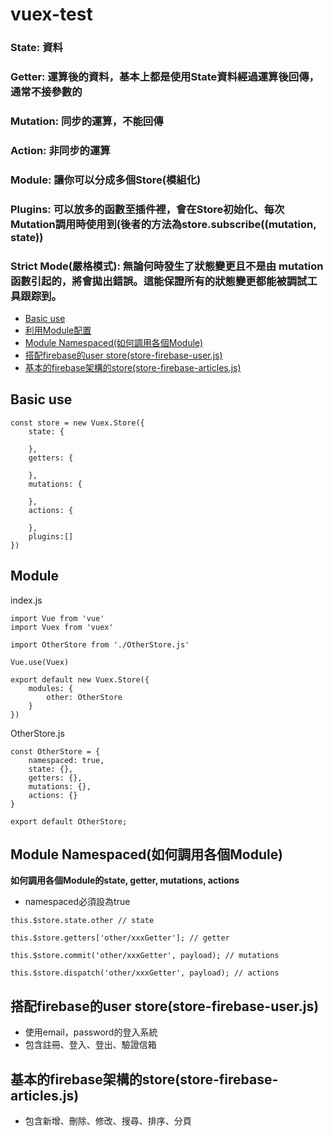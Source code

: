 # vuex-test
### State: 資料
### Getter: 運算後的資料，基本上都是使用State資料經過運算後回傳，通常不接參數的
### Mutation: 同步的運算，不能回傳
### Action: 非同步的運算
### Module: 讓你可以分成多個Store(模組化)
### Plugins: 可以放多的函數至插件裡，會在Store初始化、每次Mutation調用時使用到(後者的方法為store.subscribe((mutation, state))
### Strict Mode(嚴格模式): 無論何時發生了狀態變更且不是由 mutation 函數引起的，將會拋出錯誤。這能保證所有的狀態變更都能被調試工具跟踪到。


*  <a href="#basic-use">Basic use</a>
*  <a href="#利用Module配置">利用Module配置</a>
*  <a href="#module-namespaced如何調用各個module">Module Namespaced(如何調用各個Module)</a>
*  <a href="#搭配firebase的user-storestore-firebase-userjs">搭配firebase的user store(store-firebase-user.js)</a>
*  <a href="#基本的firebase的crud架構storestore-firebase-productsjs">基本的firebase架構的store(store-firebase-articles.js)</a>
## Basic use

```
const store = new Vuex.Store({
    state: {

    },
    getters: {
        
    },
    mutations: {
        
    },
    actions: {
        
    },
    plugins:[]
})
```
## Module

index.js
```
import Vue from 'vue'
import Vuex from 'vuex'

import OtherStore from './OtherStore.js'

Vue.use(Vuex)

export default new Vuex.Store({
    modules: {
        other: OtherStore
    }
})
```
OtherStore.js
```
const OtherStore = {
    namespaced: true,
    state: {},
    getters: {},
    mutations: {},
    actions: {}
}

export default OtherStore;
```

## Module Namespaced(如何調用各個Module)
**如何調用各個Module的state, getter, mutations, actions**  
*  namespaced必須設為true
```
this.$store.state.other // state

this.$store.getters['other/xxxGetter']; // getter

this.$store.commit('other/xxxGetter', payload); // mutations

this.$store.dispatch('other/xxxGetter', payload); // actions
```

## 搭配firebase的user store(store-firebase-user.js)

*  使用email，password的登入系統
*  包含註冊、登入、登出、驗證信箱

## 基本的firebase架構的store(store-firebase-articles.js)

*  包含新增、刪除、修改、搜尋、排序、分頁
